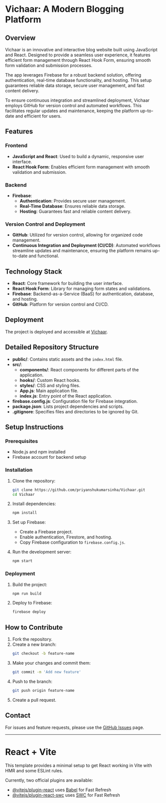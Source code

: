 # Vichaar: A Modern Blogging Platform

## Overview
Vichaar is an innovative and interactive blog website built using JavaScript and React. Designed to provide a seamless user experience, it features efficient form management through React Hook Form, ensuring smooth form validation and submission processes.

The app leverages Firebase for a robust backend solution, offering authentication, real-time database functionality, and hosting. This setup guarantees reliable data storage, secure user management, and fast content delivery.

To ensure continuous integration and streamlined deployment, Vichaar employs GitHub for version control and automated workflows. This facilitates regular updates and maintenance, keeping the platform up-to-date and efficient for users.


## Features

### Frontend
- **JavaScript and React**: Used to build a dynamic, responsive user interface.
- **React Hook Form**: Enables efficient form management with smooth validation and submission.

### Backend
- **Firebase**: 
  - **Authentication**: Provides secure user management.
  - **Real-Time Database**: Ensures reliable data storage.
  - **Hosting**: Guarantees fast and reliable content delivery.

### Version Control and Deployment
- **GitHub**: Utilized for version control, allowing for organized code management.
- **Continuous Integration and Deployment (CI/CD)**: Automated workflows streamline updates and maintenance, ensuring the platform remains up-to-date and functional.

## Technology Stack
- **React**: Core framework for building the user interface.
- **React Hook Form**: Library for managing form states and validations.
- **Firebase**: Backend-as-a-Service (BaaS) for authentication, database, and hosting.
- **GitHub**: Platform for version control and CI/CD.

## Deployment
The project is deployed and accessible at [Vichaar](https://vichaar.live/home).

## Detailed Repository Structure
- **public/**: Contains static assets and the `index.html` file.
- **src/**:
  - **components/**: React components for different parts of the application.
  - **hooks/**: Custom React hooks.
  - **styles/**: CSS and styling files.
  - **App.js**: Main application file.
  - **index.js**: Entry point of the React application.
- **firebase.config.js**: Configuration file for Firebase integration.
- **package.json**: Lists project dependencies and scripts.
- **.gitignore**: Specifies files and directories to be ignored by Git.

## Setup Instructions

### Prerequisites
- Node.js and npm installed
- Firebase account for backend setup

### Installation
1. Clone the repository:
   ```bash
   git clone https://github.com/priyanshukumarsinha/Vichaar.git
   cd Vichaar
   ```
2. Install dependencies:
   ```bash
   npm install
   ```
3. Set up Firebase:
   - Create a Firebase project.
   - Enable authentication, Firestore, and hosting.
   - Copy Firebase configuration to `firebase.config.js`.

4. Run the development server:
   ```bash
   npm start
   ```

### Deployment
1. Build the project:
   ```bash
   npm run build
   ```
2. Deploy to Firebase:
   ```bash
   firebase deploy
   ```

## How to Contribute
1. Fork the repository.
2. Create a new branch:
   ```bash
   git checkout -b feature-name
   ```
3. Make your changes and commit them:
   ```bash
   git commit -m 'Add new feature'
   ```
4. Push to the branch:
   ```bash
   git push origin feature-name
   ```
5. Create a pull request.

## Contact
For issues and feature requests, please use the [GitHub Issues](https://github.com/priyanshukumarsinha/Vichaar/issues) page.

---

<!-- This documentation provides a comprehensive overview of the Vichaar project, detailing its features, technology stack, deployment, and contribution guidelines. For further details, visit the [GitHub repository](https://github.com/priyanshukumarsinha/Vichaar). -->


# React + Vite

This template provides a minimal setup to get React working in Vite with HMR and some ESLint rules.

Currently, two official plugins are available:

- [@vitejs/plugin-react](https://github.com/vitejs/vite-plugin-react/blob/main/packages/plugin-react/README.md) uses [Babel](https://babeljs.io/) for Fast Refresh
- [@vitejs/plugin-react-swc](https://github.com/vitejs/vite-plugin-react-swc) uses [SWC](https://swc.rs/) for Fast Refresh

